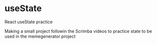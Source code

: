 # useState
React useState practice

Making a small project followin the Scrimba videos to practice state to be used in the memegenerator project